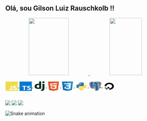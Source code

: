 ## Olá, sou Gilson Luiz Rauschkolb !!

<div align="center">
  <a href="https://github.com/gilsonluiz">
  <img width="50%" height="180em" src="https://github-readme-stats.vercel.app/api?username=gilsonluiz&show_icons=true&theme=vue-dark&include_all_commits=true&count_private=true"/>
  <img width="45%" height="180em" src="https://github-readme-stats.vercel.app/api/top-langs/?username=gilsonluiz&layout=compact&langs_count=7&theme=vue-dark"/>
</div>
<div style="display: inline_block"><br>
  <img align="center" alt="GilsonLuiz-Js" height="30" width="40" src="https://raw.githubusercontent.com/devicons/devicon/master/icons/javascript/javascript-plain.svg">
  <img align="center" alt="GilsonLuiz-Ts" height="30" width="40" src="https://raw.githubusercontent.com/devicons/devicon/master/icons/typescript/typescript-plain.svg">
  <img align="center" alt="GilsonLuiz-Django" height="30" width="40" src="https://raw.githubusercontent.com/devicons/devicon/master/icons/django/django-plain.svg">
  <img align="center" alt="GilsonLuiz-HTML" height="30" width="40" src="https://raw.githubusercontent.com/devicons/devicon/master/icons/html5/html5-original.svg">
  <img align="center" alt="GilsonLuiz-CSS" height="30" width="40" src="https://raw.githubusercontent.com/devicons/devicon/master/icons/css3/css3-original.svg">
  <img align="center" alt="GilsonLuiz-Python" height="30" width="40" src="https://raw.githubusercontent.com/devicons/devicon/master/icons/python/python-original.svg">
  <img align="center" alt="GilsonLuiz-PostgreSQL" height="30" width="40" src="https://raw.githubusercontent.com/devicons/devicon/master/icons/postgresql/postgresql-original.svg">
  <img align="center" alt="GilsonLuiz-Python" height="30" width="40" src="https://raw.githubusercontent.com/devicons/devicon/master/icons/digitalocean/digitalocean-plain.svg">
</div>

  ##
 
<div> 
  <a href="https://instagram.com/grauschkolb" target="_blank"><img src="https://img.shields.io/badge/-Instagram-%23E4405F?style=for-the-badge&logo=instagram&logoColor=white" target="_blank"></a>
  <a href = "mailto:gilsonrauschkolb@ymail.com"><img src="https://img.shields.io/badge/-ymail-%23333?style=for-the-badge&logo=gmail&logoColor=white" target="_blank"></a>
  <a href="https://www.linkedin.com/in/gilson-rauschkolb-68753b38/" target="_blank"><img src="https://img.shields.io/badge/-LinkedIn-%230077B5?style=for-the-badge&logo=linkedin&logoColor=white" target="_blank"></a>

  ![Snake animation](https://github.com/gilsonluiz/gilsonluiz/blob/output/github-contribution-grid-snake.svg)
  
</div>
